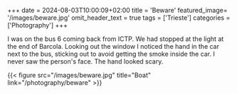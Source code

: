 +++
date = 2024-08-03T10:00:09+02:00
title = 'Beware'
featured_image= '/images/beware.jpg'
omit_header_text = true
tags = ['Trieste']
categories = ['Photography']
+++

I was on the bus 6 coming back from ICTP. We had stopped at the light
at the end of Barcola. Looking out the window I noticed the hand in
the car next to the bus, sticking out to avoid getting the smoke
inside the car. I never saw the person's face. The hand looked scary.

{{< figure src="/images/beware.jpg" title="Boat"  link="/photography/beware"  >}}
